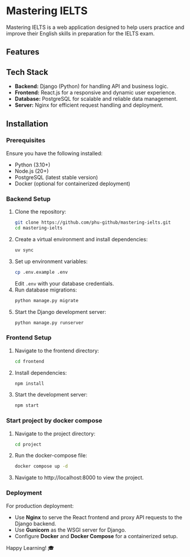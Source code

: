 # Mastering IELTS

Mastering IELTS is a web application designed to help users practice and improve their English skills in preparation for the IELTS exam.

## Features




## Tech Stack
- **Backend:** Django (Python) for handling API and business logic.
- **Frontend:** React.js for a responsive and dynamic user experience.
- **Database:** PostgreSQL for scalable and reliable data management.
- **Server:** Nginx for efficient request handling and deployment.

## Installation
### Prerequisites
Ensure you have the following installed:
- Python (3.10+)
- Node.js (20+)
- PostgreSQL (latest stable version)
- Docker (optional for containerized deployment)

### Backend Setup
1. Clone the repository:
   ```sh
   git clone https://github.com/phu-github/mastering-ielts.git
   cd mastering-ielts
   ```
2. Create a virtual environment and install dependencies:
   ```sh
   uv sync
   ```
3. Set up environment variables:
   ```sh
   cp .env.example .env
   ```
   Edit `.env` with your database credentials.
4. Run database migrations:
   ```sh
   python manage.py migrate
   ```
5. Start the Django development server:
   ```sh
   python manage.py runserver
   ```

### Frontend Setup
1. Navigate to the frontend directory:
   ```sh
   cd frontend
   ```
2. Install dependencies:
   ```sh
   npm install
   ```
3. Start the development server:
   ```sh
   npm start
   ```

### Start project by docker compose
1. Navigate to the project directory:
   ```sh
   cd project
   ```
2. Run the docker-compose file:
   ```sh
   docker compose up -d
   ```
3. Navigate to http://localhost:8000 to view the project.

### Deployment
For production deployment:
- Use **Nginx** to serve the React frontend and proxy API requests to the Django backend.
- Use **Gunicorn** as the WSGI server for Django.
- Configure **Docker** and **Docker Compose** for a containerized setup.

Happy Learning! 🎓

